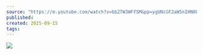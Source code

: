 ```yaml
---
source: "https://m.youtube.com/watch?v=bb2TW3WFfSM&pp=ygUNcGF2aW5nIHN0b25lcw%3D%3D#bottom-sheet"
published:
created: 2025-09-15
tags:
---
```

![](https://www.youtube.com/watch?v=bb2TW3WFfSM)